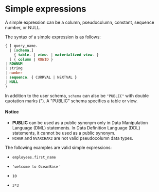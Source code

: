 # Simple expressions

A simple expression can be a column, pseudocolumn, constant, sequence number, or NULL.

The syntax of a simple expression is as follows:

```sql
{ [ query_name.
  | [schema.]
    { table. | view. | materialized view. }
  ] { column | ROWID }
| ROWNUM
| string
| number
| sequence. { CURRVAL | NEXTVAL }
| NULL
}
```

In addition to the user schema, `schema` can also be `"PUBLIC"` with double quotation marks ("). A "PUBLIC" schema specifies a table or view.

  <main id="notice" type='notice'>
    <h4>Notice</h4>
    <ul>
    <li><strong>PUBLIC</strong> can be used as a public synonym only in Data Manipulation Language (DML) statements. In Data Definition Language (DDL) statements, it cannot be used as a public synonym. </li>
    <li><code>NCHAR</code> and <code>NVARCHAR2</code> are not valid pseudocolumn data types. </li>
    </ul>
  </main>

The following examples are valid simple expressions:

* `employees.first_name`

* `'welcome to OceanBase'`

* `10`

* `3*3`
